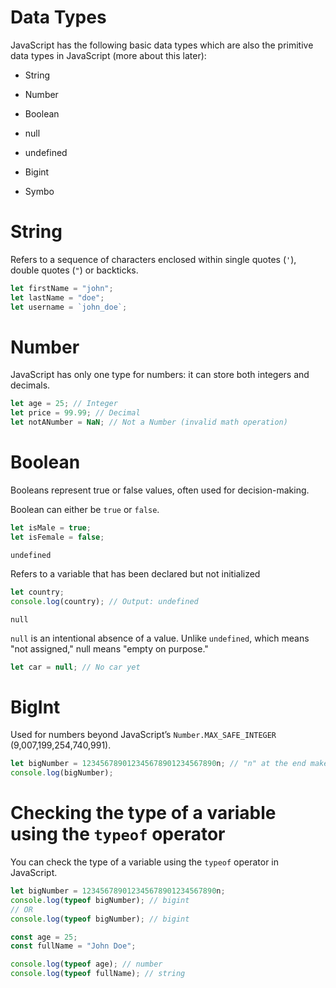 # Data Types

JavaScript has the following basic data types which are also the primitive data types in JavaScript (more about this later):
- String
- Number

- Boolean

- null

- undefined

- Bigint

- Symbo

# String

Refers to a sequence of characters enclosed within single quotes (`'`), double quotes (`"`) or backticks.
```js
let firstName = "john";
let lastName = "doe";
let username = `john_doe`;
```
# Number

JavaScript has only one type for numbers: it can store both integers and decimals.
```js
let age = 25; // Integer
let price = 99.99; // Decimal
let notANumber = NaN; // Not a Number (invalid math operation)
```
# Boolean

Booleans represent true or false values, often used for decision-making.

Boolean can either be `true` or `false`.
```js
let isMale = true;
let isFemale = false;
```
`undefined`

Refers to a variable that has been declared but not initialized
```js
let country;
console.log(country); // Output: undefined
```
`null`

`null` is an intentional absence of a value. Unlike `undefined`, which means "not assigned," null means "empty on purpose."
```js
let car = null; // No car yet
```
# BigInt

Used for numbers beyond JavaScript’s `Number.MAX_SAFE_INTEGER` (9,007,199,254,740,991).
```js
let bigNumber = 123456789012345678901234567890n; // "n" at the end makes it a BigInt
console.log(bigNumber);
```

# Checking the type of a variable using the `typeof` operator 

You can check the type of a variable using the `typeof` operator in JavaScript.
```js
let bigNumber = 123456789012345678901234567890n;
console.log(typeof bigNumber); // bigint
// OR
console.log(typeof bigNumber); // bigint

const age = 25;
const fullName = "John Doe";

console.log(typeof age); // number
console.log(typeof fullName); // string
```
